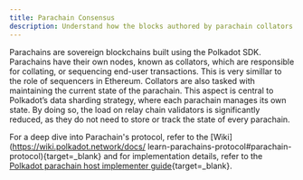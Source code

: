```yaml
---
title: Parachain Consensus
description: Understand how the blocks authored by parachain collators are secured by the relay chain validators and how the parachain transactions achieve finality
---
```


Parachains are sovereign blockchains built using the Polkadot SDK. Parachains have their own nodes, known as 
collators, which are responsible for collating, or sequencing end-user transactions. This is very simillar to 
the role of sequencers in Ethereum. Collators are also tasked with maintaining the current state of the 
parachain. This aspect is central to Polkadot’s data sharding strategy, where each parachain manages its own 
state. By doing so, the load on relay chain validators is significantly reduced, as they do not need to store 
or track the state of every parachain.

For a deep dive into Parachain's protocol, refer to the [Wiki](https://wiki.polkadot.network/docs/
learn-parachains-protocol#parachain-protocol){target=\_blank} and for implementation details, refer 
to the [Polkadot parachain host implementer guide](https://paritytech.github.io/polkadot-sdk/book/protocol-overview.html){target=\_blank}.

